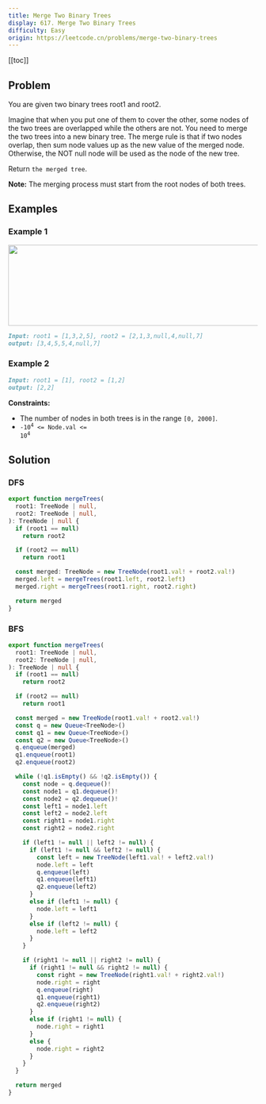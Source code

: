 ```yaml
---
title: Merge Two Binary Trees
display: 617. Merge Two Binary Trees
difficulty: Easy
origin: https://leetcode.cn/problems/merge-two-binary-trees
---
```


[[toc]]

## Problem

You are given two binary trees root1 and root2.

Imagine that when you put one of them to cover the other, some nodes of the two trees are overlapped while the others are not. You need to merge the two trees into a new binary tree. The merge rule is that if two nodes overlap, then sum node values up as the new value of the merged node. Otherwise, the NOT null node will be used as the node of the new tree.

Return `the merged tree`.

**Note:** The merging process must start from the root nodes of both trees.

## Examples

### Example 1

<img alt="" src="https://assets.leetcode.com/uploads/2021/02/05/merge.jpg" style="width: 600px; height: 163px;" />

```md
Input: root1 = [1,3,2,5], root2 = [2,1,3,null,4,null,7]
output: [3,4,5,5,4,null,7]
```

### Example 2

```md
Input: root1 = [1], root2 = [1,2]
output: [2,2]
```

**Constraints:**

- The number of nodes in both trees is in the range `[0, 2000]`.
- <code>-10<sup>4</sup> <= Node.val <= 10<sup>4</sup></code>

## Solution

### DFS

```ts
export function mergeTrees(
  root1: TreeNode | null,
  root2: TreeNode | null,
): TreeNode | null {
  if (root1 == null)
    return root2

  if (root2 == null)
    return root1

  const merged: TreeNode = new TreeNode(root1.val! + root2.val!)
  merged.left = mergeTrees(root1.left, root2.left)
  merged.right = mergeTrees(root1.right, root2.right)

  return merged
}
```

### BFS

```ts
export function mergeTrees(
  root1: TreeNode | null,
  root2: TreeNode | null,
): TreeNode | null {
  if (root1 == null)
    return root2

  if (root2 == null)
    return root1

  const merged = new TreeNode(root1.val! + root2.val!)
  const q = new Queue<TreeNode>()
  const q1 = new Queue<TreeNode>()
  const q2 = new Queue<TreeNode>()
  q.enqueue(merged)
  q1.enqueue(root1)
  q2.enqueue(root2)

  while (!q1.isEmpty() && !q2.isEmpty()) {
    const node = q.dequeue()!
    const node1 = q1.dequeue()!
    const node2 = q2.dequeue()!
    const left1 = node1.left
    const left2 = node2.left
    const right1 = node1.right
    const right2 = node2.right

    if (left1 != null || left2 != null) {
      if (left1 != null && left2 != null) {
        const left = new TreeNode(left1.val! + left2.val!)
        node.left = left
        q.enqueue(left)
        q1.enqueue(left1)
        q2.enqueue(left2)
      }
      else if (left1 != null) {
        node.left = left1
      }
      else if (left2 != null) {
        node.left = left2
      }
    }

    if (right1 != null || right2 != null) {
      if (right1 != null && right2 != null) {
        const right = new TreeNode(right1.val! + right2.val!)
        node.right = right
        q.enqueue(right)
        q1.enqueue(right1)
        q2.enqueue(right2)
      }
      else if (right1 != null) {
        node.right = right1
      }
      else {
        node.right = right2
      }
    }
  }

  return merged
}
```


